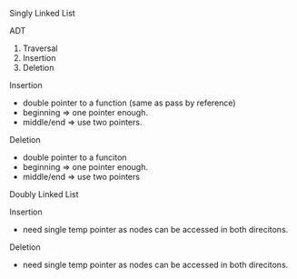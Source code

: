 Singly Linked List

ADT
1. Traversal
2. Insertion
3. Deletion

Insertion
- double pointer to a function (same as pass by reference)
- beginning => one pointer enough.
- middle/end => use two pointers.

Deletion
- double pointer to a funciton
- beginning => one pointer enough.
- middle/end => use two pointers

Doubly Linked List

Insertion
- need single temp pointer as nodes can be accessed in both direcitons.

Deletion
- need single temp pointer as nodes can be accessed in both direcitons.